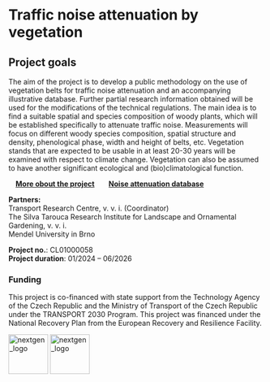 
# Traffic noise attenuation by vegetation 

## Project goals   

The aim of the project is to develop a public methodology on the use of vegetation belts for traffic noise attenuation and an accompanying illustrative database. Further partial research information obtained will be used for the modifications of the technical regulations. The main idea is to find a suitable spatial and species composition of woody plants, which will be established specifically to attenuate traffic noise. Measurements will focus on different woody species composition, spatial structure and density, phenological phase, width and height of belts, etc. Vegetation stands that are expected to be usable in at least 20-30 years will be examined with respect to climate change. Vegetation can also be assumed to have another significant ecological and (bio)climatological function.  

 [**More obout the project**](https://vukoz-oel.github.io/AKUVEG/project_details/)  [**Noise attenuation database**](https://vukoz-oel.github.io/AKUVEG/database/)  

**Partners:**  
Transport Research Centre, v. v. i. (Coordinator)  
The Silva Tarouca Research Institute for Landscape and Ornamental Gardening, v. v. i.  
Mendel University in Brno  

**Project no.**: CL01000058  
**Project duration**: 01/2024 – 06/2026  

### **Funding**  

This project is co-financed with state support from the Technology Agency of the Czech Republic and the Ministry of Transport of the Czech Republic under the TRANSPORT 2030 Program. This project was financed under the National Recovery Plan from the European Recovery and Resilience Facility.  

<img src="https://github.com/VUKOZ-OEL/AKUVEG/blob/main/docs/assets/images/nextgen_logo.jpg?raw=true" height="78" alt="nextgen_logo">  <img src="https://github.com/VUKOZ-OEL/AKUVEG/blob/main/docs/assets/images/tacr_logo.png?raw=true" height="78" alt="nextgen_logo">  




<!-- This is a comment -->
<!-- Use two spaces to breake line -->
<!-- **bold**, *italic*, # header 1, ## header 2 ... -->
<!-- Enter empty line before table to render it correctly -->